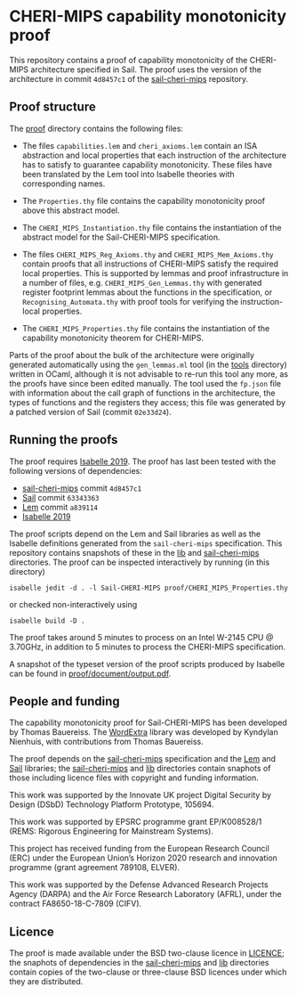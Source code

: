 # CHERI-MIPS capability monotonicity proof

This repository contains a proof of capability monotonicity of the CHERI-MIPS
architecture specified in Sail.  The proof uses the version of the architecture
in commit `4d8457c1` of the [sail-cheri-mips][sail-cheri-mips] repository.

## Proof structure

The [proof](proof/) directory contains the following files:

  * The files `capabilities.lem` and `cheri_axioms.lem` contain an ISA
    abstraction and local properties that each instruction of the architecture
    has to satisfy to guarantee capability monotonicity.  These files have been
    translated by the Lem tool into Isabelle theories with corresponding names.

  * The `Properties.thy` file contains the capability monotonicity proof above
    this abstract model.

  * The `CHERI_MIPS_Instantiation.thy` file contains the instantiation of the
    abstract model for the Sail-CHERI-MIPS specification.

  * The files `CHERI_MIPS_Reg_Axioms.thy` and `CHERI_MIPS_Mem_Axioms.thy`
    contain proofs that all instructions of CHERI-MIPS satisfy the required
    local properties.  This is supported by lemmas and proof infrastructure in
    a number of files, e.g. `CHERI_MIPS_Gen_Lemmas.thy` with generated register
    footprint lemmas about the functions in the specification, or
    `Recognising_Automata.thy` with proof tools for verifying the
    instruction-local properties.

  * The `CHERI_MIPS_Properties.thy` file contains the instantiation of the
    capability monotonicity theorem for CHERI-MIPS.

Parts of the proof about the bulk of the architecture were originally generated
automatically using the `gen_lemmas.ml` tool (in the [tools](tools/) directory)
written in OCaml, although it is not advisable to re-run this tool any more, as
the proofs have since been edited manually.  The tool used the `fp.json` file
with information about the call graph of functions in the architecture, the
types of functions and the registers they access;  this file was generated by a
patched version of Sail (commit `02e33d24`).

## Running the proofs

The proof requires [Isabelle 2019][Isabelle2019].
The proof has last been tested with the following versions of dependencies:
  * [sail-cheri-mips][sail-cheri-mips] commit `4d8457c1`
  * [Sail][sail] commit `63343363`
  * [Lem][lem] commit `a839114`
  * [Isabelle 2019][Isabelle2019]

The proof scripts depend on the Lem and Sail libraries as well as the Isabelle
definitions generated from the `sail-cheri-mips` specification.  This
repository contains snapshots of these in the [lib](lib/) and
[sail-cheri-mips](sail-cheri-mips/) directories.  The proof can be inspected
interactively by running (in this directory)
```
isabelle jedit -d . -l Sail-CHERI-MIPS proof/CHERI_MIPS_Properties.thy
```
or checked non-interactively using
```
isabelle build -D .
```
The proof takes around 5 minutes to process on an Intel W-2145 CPU @ 3.70GHz,
in addition to 5 minutes to process the CHERI-MIPS specification.

A snapshot of the typeset version of the proof scripts produced by Isabelle can
be found in [proof/document/output.pdf](proof/document/output.pdf).

## People and funding

The capability monotonicity proof for Sail-CHERI-MIPS has been developed by
Thomas Bauereiss.  The [WordExtra](proof/Word_Extra.thy) library was developed
by Kyndylan Nienhuis, with contributions from Thomas Bauereiss.

The proof depends on the [sail-cheri-mips][sail-cheri-mips] specification and
the [Lem][lem] and [Sail][sail] libraries;  the
[sail-cheri-mips](sail-cheri-mips/) and [lib](lib/) directories contain
snaphots of those including licence files with copyright and funding
information.

This work was supported by the Innovate UK project Digital Security by
Design (DSbD) Technology Platform Prototype, 105694.

This work was supported by EPSRC programme grant EP/K008528/1 (REMS:
Rigorous Engineering for Mainstream Systems).

This project has received funding from the European Research Council
(ERC) under the European Union’s Horizon 2020 research and innovation
programme (grant agreement 789108, ELVER).

This work was supported by the Defense Advanced Research Projects
Agency (DARPA) and the Air Force Research Laboratory (AFRL), under the
contract FA8650-18-C-7809 (CIFV).

## Licence

The proof is made available under the BSD two-clause licence in
[LICENCE](LICENCE);  the snaphots of dependencies in the
[sail-cheri-mips](sail-cheri-mips/) and [lib](lib/) directories contain copies
of the two-clause or three-clause BSD licences under which they are
distributed.

[sail-cheri-mips]: https://github.com/CTSRD-CHERI/sail-cheri-mips
[sail]: https://github.com/rems-project/sail
[lem]: https://github.com/rems-project/lem
[Isabelle2019]: https://isabelle.in.tum.de/website-Isabelle2019/index.html
